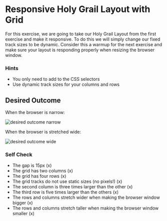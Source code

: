 # Responsive Holy Grail Layout with Grid

For this exercise, we are going to take our Holy Grail Layout from the first exercise and make it responsive. To do this we will simply change our fixed track sizes to be dynamic. Consider this a warmup for the next exercise and make sure your layout is responding properly when resizing the browser window.

### Hints
- You only need to add to the CSS selectors
- Use dynamic track sizes for your columns and rows

## Desired Outcome

When the browser is narrow:

![desired outcome narrow](./desired-outcome-narrow.png)

When the browser is stretched wide:

![desired outcome wide](./desired-outcome-wide.png)

### Self Check
- The gap is 15px (x)
- The grid has two columns (x)
- The grid has four rows (x)
- The grid tracks do not use static sizes (no pixels!) (x)
- The second column is three times larger than the other (x)
- The third row is five times larger than the others (x)
- The rows and columns stretch wider when making the browser window bigger (x)
- The rows and columns stretch taller when making the browser window smaller (x)
